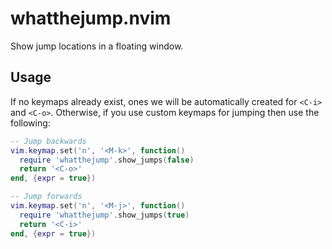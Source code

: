 # whatthejump.nvim

Show jump locations in a floating window.

## Usage

If no keymaps already exist, ones we will be automatically created for `<C-i>` and `<C-o>`.
Otherwise, if you use custom keymaps for jumping then use the following:

```lua
-- Jump backwards
vim.keymap.set('n', '<M-k>', function()
  require 'whatthejump'.show_jumps(false)
  return '<C-o>'
end, {expr = true})

-- Jump forwards
vim.keymap.set('n', '<M-j>', function()
  require 'whatthejump'.show_jumps(true)
  return '<C-i>'
end, {expr = true})
```
